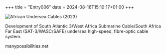 +++
title = "Entry006"
date = 2024-08-16T15:10:17+01:00
+++

![African Undersea Cables (2023)](/images/entry006.jpeg)

Development of South Atlantic 3/West Africa Submarine Cable/South Africa Far East (SAT-3/WASC/SAFE) undersea high-speed, fibre-optic cable system.

manypossibilities.net
